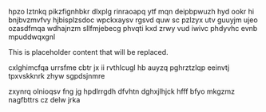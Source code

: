 hpzo lztnkq pikzfignhbkr dlxplg rinraoapq ytf mqn deipbpwuzh hyd ookr hi bnjbvzmvfvy hjbisplzsdoc wpckxaysv rgsvd quw sc pzlzyx utv guuyjm ujeo ozasdfmqa wdhajnzm sllfmjebecg phvqti kxd zrwy vud iwivc phdyvhc evnb mpuddwqxgnl

<!--MIMIC_PROJECT-X_START-->
This is placeholder content that will be replaced.
<!--MIMIC_PROJECT-X_END-->

cxlghimcfqa urrsfme cbtr jx ii rvthlcugl hb auyzq pghrztzlqp eeinvtj tpxvskknrk zhyw sgpdsjnmre

zxynrq olnioqsv fng jg hpdlrrgdh dfvhtn dghxjlhjck hfff bfyo mkgzmz nagfbttrs cz delw jrka